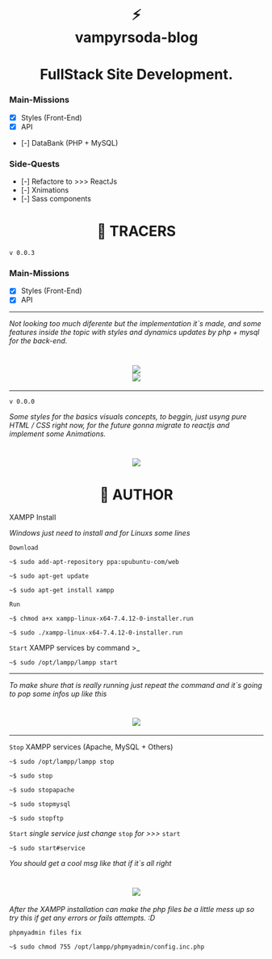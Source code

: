 <!--Lets F*king Code :)-->
<div>
    <h1 align="center">⚡<br>vampyrsoda-blog</h1> 
    <h1 align="center" height="27" >FullStack Site Development.</h1>
</div>

### Main-Missions

- [x] Styles (Front-End)
- [x] API
- [-] DataBank (PHP + MySQL)

### Side-Quests

- [-] Refactore to >>> ReactJs
- [-] Xnimations
- [-] Sass components


<h1 align="center" >🏹 TRACERS</h1>

`v 0.0.3`

### Main-Missions

- [x] Styles (Front-End)
- [x] API

---

*Not looking too much diferente but the implementation it`s made, and some features inside the topic with styles and dynamics updates by php + mysql for the back-end.*

<h1 align="center">
    <image src="./source/screen/screen-v3.png" /> <br>
    <image src="./source/screen/screen-artigo-v3.png" />
</h1>

---

`v 0.0.0`

*Some styles for the basics visuals concepts, to beggin, just usyng pure HTML / CSS right now, for the future gonna migrate to reactjs and implement some Animations.*

<h1 align="center">
    <image src="./source/screen/screen-v0.png" />
</h1>

<h1 align="center">🧷 AUTHOR</h1>

XAMPP Install

*Windows just need to install and for Linuxs some lines*

`Download`

    ~$ sudo add-apt-repository ppa:upubuntu-com/web

    ~$ sudo apt-get update

    ~$ sudo apt-get install xampp

`Run`

    ~$ chmod a+x xampp-linux-x64-7.4.12-0-installer.run

    ~$ sudo ./xampp-linux-x64-7.4.12-0-installer.run

`Start` XAMPP services by command >_

    ~$ sudo /opt/lampp/lampp start

---


*To make shure that is really running just repeat the command and it`s going to pop some infos up like this*

<h1 align="center"><image src="./source/screen/xampp-cmd.png"/></h1>

---

`Stop` XAMPP services (Apache, MySQL + Others)

    ~$ sudo /opt/lampp/lampp stop

    ~$ sudo stop

    ~$ sudo stopapache

    ~$ sudo stopmysql

    ~$ sudo stopftp

`Start` *single service just change* `stop` *for >>>*  `start`

    ~$ sudo start#service


*You should get a cool msg like that if it`s all right*

<h1 align="center"><image src="./source/screen/xampp-cmd-stop.png"/></h1>

*After the XAMPP installation can make the php files be a little mess up so try this if get any errors or fails attempts. :D*


`phpmyadmin files fix`

    ~$ sudo chmod 755 /opt/lampp/phpmyadmin/config.inc.php

